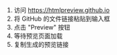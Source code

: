 1. 访问 https://htmlpreview.github.io
2. 将 GitHub 的文件链接粘贴到输入框
3. 点击 "Preview" 按钮
4. 等待预览页面加载
5. 复制生成的预览链接
